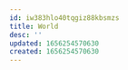 ```yaml
---
id: iw383hlo40tqgiz88kbsmzs
title: World
desc: ''
updated: 1656254570630
created: 1656254570630
---
```


